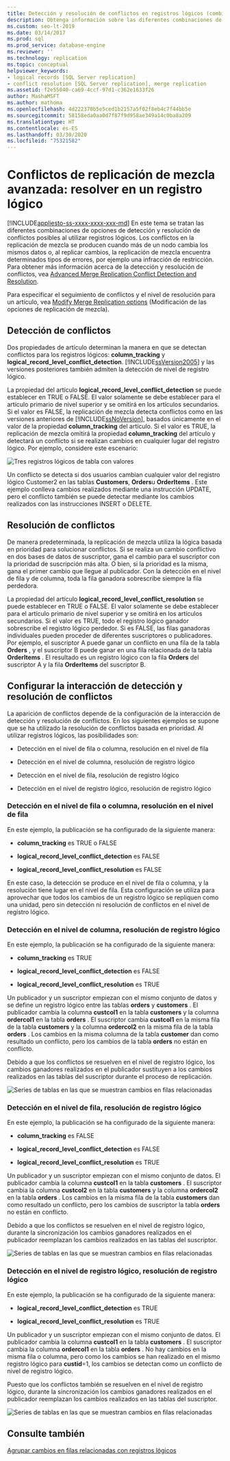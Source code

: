 ```yaml
---
title: Detección y resolución de conflictos en registros lógicos (combinación)
description: Obtenga información sobre las diferentes combinaciones de opciones de detección y resolución de conflictos posibles al utilizar registros lógicos con la replicación de combinación.
ms.custom: seo-lt-2019
ms.date: 03/14/2017
ms.prod: sql
ms.prod_service: database-engine
ms.reviewer: ''
ms.technology: replication
ms.topic: conceptual
helpviewer_keywords:
- logical records [SQL Server replication]
- conflict resolution [SQL Server replication], merge replication
ms.assetid: f2e55040-ca69-4ccf-97d1-c362e1633f26
author: MashaMSFT
ms.author: mathoma
ms.openlocfilehash: 4d222370b5e5ced1b2157a5f02f8eb4c7f44bb5e
ms.sourcegitcommit: 58158eda0aa0d7f87f9d958ae349a14c0ba8a209
ms.translationtype: HT
ms.contentlocale: es-ES
ms.lasthandoff: 03/30/2020
ms.locfileid: "75321582"
---
```

# <a name="advanced-merge-replication-conflict---resolving-in-logical-record"></a>Conflictos de replicación de mezcla avanzada: resolver en un registro lógico
[!INCLUDE[appliesto-ss-xxxx-xxxx-xxx-md](../../../includes/appliesto-ss-xxxx-xxxx-xxx-md.md)]
  En este tema se tratan las diferentes combinaciones de opciones de detección y resolución de conflictos posibles al utilizar registros lógicos. Los conflictos en la replicación de mezcla se producen cuando más de un nodo cambia los mismos datos o, al replicar cambios, la replicación de mezcla encuentra determinados tipos de errores, por ejemplo una infracción de restricción. Para obtener más información acerca de la detección y resolución de conflictos, vea [Advanced Merge Replication Conflict Detection and Resolution](../../../relational-databases/replication/merge/advanced-merge-replication-conflict-detection-and-resolution.md).  
  
 Para especificar el seguimiento de conflictos y el nivel de resolución para un artículo, vea [Modify Merge Replication options](../../../relational-databases/replication/merge/specify-merge-replication-properties.md) (Modificación de las opciones de replicación de mezcla).  
  
## <a name="conflict-detection"></a>Detección de conflictos  
 Dos propiedades de artículo determinan la manera en que se detectan conflictos para los registros lógicos: **column_tracking** y **logical_record_level_conflict_detection**. [!INCLUDE[ssVersion2005](../../../includes/ssversion2005-md.md)] y las versiones posteriores también admiten la detección de nivel de registro lógico.  
  
 La propiedad del artículo **logical_record_level_conflict_detection** se puede establecer en TRUE o FALSE. El valor solamente se debe establecer para el artículo primario de nivel superior y se omitirá en los artículos secundarios. Si el valor es FALSE, la replicación de mezcla detecta conflictos como en las versiones anteriores de [!INCLUDE[ssNoVersion](../../../includes/ssnoversion-md.md)], basados únicamente en el valor de la propiedad **column_tracking** del artículo. Si el valor es TRUE, la replicación de mezcla omitirá la propiedad **column_tracking** del artículo y detectará un conflicto si se realizan cambios en cualquier lugar del registro lógico. Por ejemplo, considere este escenario:  
  
 ![Tres registros lógicos de tabla con valores](../../../relational-databases/replication/merge/media/logical-records-05.gif "Tres registros lógicos de tabla con valores")  
  
 Un conflicto se detecta si dos usuarios cambian cualquier valor del registro lógico Customer2 en las tablas **Customers**, **Orders**u **OrderItems** . Este ejemplo conlleva cambios realizados mediante una instrucción UPDATE, pero el conflicto también se puede detectar mediante los cambios realizados con las instrucciones INSERT o DELETE.  
  
## <a name="conflict-resolution"></a>Resolución de conflictos  
 De manera predeterminada, la replicación de mezcla utiliza la lógica basada en prioridad para solucionar conflictos. Si se realiza un cambio conflictivo en dos bases de datos de suscriptor, gana el cambio para el suscriptor con la prioridad de suscripción más alta. O bien, si la prioridad es la misma, gana el primer cambio que llegue al publicador. Con la detección en el nivel de fila y de columna, toda la fila ganadora sobrescribe siempre la fila perdedora.  
  
 La propiedad del artículo **logical_record_level_conflict_resolution** se puede establecer en TRUE o FALSE. El valor solamente se debe establecer para el artículo primario de nivel superior y se omitirá en los artículos secundarios. Si el valor es TRUE, todo el registro lógico ganador sobrescribe el registro lógico perdedor. Si es FALSE, las filas ganadoras individuales pueden proceder de diferentes suscriptores o publicadores. Por ejemplo, el suscriptor A puede ganar un conflicto en una fila de la tabla **Orders** , y el suscriptor B puede ganar en una fila relacionada de la tabla **OrderItems** . El resultado es un registro lógico con la fila **Orders** del suscriptor A y la fila **OrderItems** del suscriptor B.  
  
## <a name="interaction-of-conflict-resolution-and-detection-settings"></a>Configurar la interacción de detección y resolución de conflictos  
 La aparición de conflictos depende de la configuración de la interacción de detección y resolución de conflictos. En los siguientes ejemplos se supone que se ha utilizado la resolución de conflictos basada en prioridad. Al utilizar registros lógicos, las posibilidades son:  
  
-   Detección en el nivel de fila o columna, resolución en el nivel de fila  
  
-   Detección en el nivel de columna, resolución de registro lógico  
  
-   Detección en el nivel de fila, resolución de registro lógico  
  
-   Detección en el nivel de registro lógico, resolución de registro lógico  
  
### <a name="row-or-column-level-detection-row-level-resolution"></a>Detección en el nivel de fila o columna, resolución en el nivel de fila  
 En este ejemplo, la publicación se ha configurado de la siguiente manera:  
  
-   **column_tracking** es TRUE o FALSE  
  
-   **logical_record_level_conflict_detection** es FALSE  
  
-   **logical_record_level_conflict_resolution** es FALSE  
  
 En este caso, la detección se produce en el nivel de fila o columna, y la resolución tiene lugar en el nivel de fila. Esta configuración se utiliza para aprovechar que todos los cambios de un registro lógico se repliquen como una unidad, pero sin detección ni resolución de conflictos en el nivel de registro lógico.  
  
### <a name="column-level-detection-logical-record-resolution"></a>Detección en el nivel de columna, resolución de registro lógico  
 En este ejemplo, la publicación se ha configurado de la siguiente manera:  
  
-   **column_tracking** es TRUE  
  
-   **logical_record_level_conflict_detection** es FALSE  
  
-   **logical_record_level_conflict_resolution** es TRUE  
  
 Un publicador y un suscriptor empiezan con el mismo conjunto de datos y se define un registro lógico entre las tablas **orders** y **customers** . El publicador cambia la columna **custcol1** en la tabla **customers** y la columna **ordercol1** en la tabla **orders** . El suscriptor cambia **custcol1** en la misma fila de la tabla **customers** y la columna **ordercol2** en la misma fila de la tabla **orders** . Los cambios en la misma columna de la tabla **customer** dan como resultado un conflicto, pero los cambios de la tabla **orders** no están en conflicto.  
  
 Debido a que los conflictos se resuelven en el nivel de registro lógico, los cambios ganadores realizados en el publicador sustituyen a los cambios realizados en las tablas del suscriptor durante el proceso de replicación.  
  
 ![Series de tablas en las que se muestran cambios en filas relacionadas](../../../relational-databases/replication/merge/media/logical-records-06.gif "Series de tablas en las que se muestran cambios en filas relacionadas")  
  
### <a name="row-level-detection-logical-record-resolution"></a>Detección en el nivel de fila, resolución de registro lógico  
 En este ejemplo, la publicación se ha configurado de la siguiente manera:  
  
-   **column_tracking** es FALSE  
  
-   **logical_record_level_conflict_detection** es FALSE  
  
-   **logical_record_level_conflict_resolution** es TRUE  
  
 Un publicador y un suscriptor empiezan con el mismo conjunto de datos. El publicador cambia la columna **custcol1** en la tabla **customers** . El suscriptor cambia la columna **custcol2** en la tabla **customers** y la columna **ordercol2** en la tabla **orders** . Los cambios en la misma fila de la tabla **customers** dan como resultado un conflicto, pero los cambios de suscriptor la tabla **orders** no están en conflicto.  
  
 Debido a que los conflictos se resuelven en el nivel de registro lógico, durante la sincronización los cambios ganadores realizados en el publicador reemplazan los cambios realizados en las tablas del suscriptor.  
  
 ![Series de tablas en las que se muestran cambios en filas relacionadas](../../../relational-databases/replication/merge/media/logical-records-07.gif "Series de tablas en las que se muestran cambios en filas relacionadas")  
  
### <a name="logical-record-detection-logical-record-resolution"></a>Detección en el nivel de registro lógico, resolución de registro lógico  
 En este ejemplo, la publicación se ha configurado de la siguiente manera:  
  
-   **logical_record_level_conflict_detection** es TRUE  
  
-   **logical_record_level_conflict_resolution** es TRUE  
  
 Un publicador y un suscriptor empiezan con el mismo conjunto de datos. El publicador cambia la columna **custcol1** en la tabla **customers** . El suscriptor cambia la columna **ordercol1** en la tabla **orders** . No hay cambios en la misma fila o columna, pero como los cambios se han realizado en el mismo registro lógico para **custid**=1, los cambios se detectan como un conflicto de nivel de registro lógico.  
  
 Puesto que los conflictos también se resuelven en el nivel de registro lógico, durante la sincronización los cambios ganadores realizados en el publicador reemplazan los cambios realizados en las tablas del suscriptor.  
  
 ![Series de tablas en las que se muestran cambios en filas relacionadas](../../../relational-databases/replication/merge/media/logical-records-08.gif "Series de tablas en las que se muestran cambios en filas relacionadas")  
  
## <a name="see-also"></a>Consulte también  
 [Agrupar cambios en filas relacionadas con registros lógicos](../../../relational-databases/replication/merge/group-changes-to-related-rows-with-logical-records.md)  
  
  
